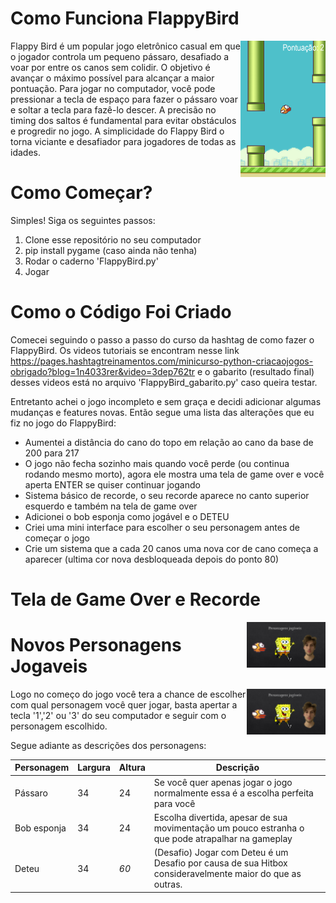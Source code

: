 # Como Funciona FlappyBird

<img align="right" src="pics/Flappy2.png" width="27%" >
Flappy Bird é um popular jogo eletrônico casual em que o jogador controla um pequeno pássaro, desafiado a voar por entre os canos sem colidir. O objetivo é avançar o máximo possível para alcançar a maior pontuação. Para jogar no computador, você pode pressionar a tecla de espaço para fazer o pássaro voar e soltar a tecla para fazê-lo descer. A precisão no timing dos saltos é fundamental para evitar obstáculos e progredir no jogo. A simplicidade do Flappy Bird o torna viciante e desafiador para jogadores de todas as idades.

# Como Começar?
Simples! Siga os seguintes passos:

1.  Clone esse repositório no seu computador
2.  pip install pygame (caso ainda não tenha)
3.  Rodar o caderno 'FlappyBird.py'
4.  Jogar

# Como o Código Foi Criado

Comecei seguindo o passo a passo do curso da hashtag de como fazer o FlappyBird. Os videos tutoriais se encontram nesse link https://pages.hashtagtreinamentos.com/minicurso-python-criacaojogos-obrigado?blog=1n4033rer&video=3dep762tr e o gabarito (resultado final) desses videos está no arquivo 'FlappyBird_gabarito.py' caso queira testar.

Entretanto achei o jogo incompleto e sem graça e decidi adicionar algumas mudanças e features novas. Então segue uma lista das alterações que eu fiz no jogo do FlappyBird:
- Aumentei a distância do cano do topo em relação ao cano da base de 200 para 217
- O jogo não fecha sozinho mais quando você perde (ou continua rodando mesmo morto), agora ele mostra uma tela de game over e você aperta ENTER se quiser continuar jogando
- Sistema básico de recorde, o seu recorde aparece no canto superior esquerdo e também na tela de game over
- Adicionei o bob esponja como jogável e o DETEU
- Criei uma mini interface para escolher o seu personagem antes de começar o jogo
- Crie um sistema que a cada 20 canos uma nova cor de cano começa a aparecer (ultima cor nova desbloqueada depois do ponto 80)

# Tela de Game Over e Recorde
<img  align= "right" src="pics/Personagens Jogaveis.png" width="25%" >

# Novos Personagens Jogaveis
<img  align= "right" src="pics/Personagens Jogaveis.png" width="25%" >

Logo no começo do jogo você tera a chance de escolher com qual personagem você quer jogar, basta apertar a tecla '1','2' ou '3' do seu computador e seguir com o personagem escolhido.

Segue adiante as descrições dos personagens:


| Personagem |  Largura | Altura | Descrição | 
| -- | -- | -- | -- | 
| Pássaro | 34 | 24 | Se você quer apenas jogar o jogo normalmente essa é a escolha perfeita para você |
| Bob esponja | 34 | 24 | Escolha divertida, apesar de sua movimentação um pouco estranha o que pode atrapalhar na gameplay |
| Deteu | 34 | *60* | (Desafio) Jogar com Deteu é um Desafio por causa de sua Hitbox consideravelmente maior do que as outras. |






